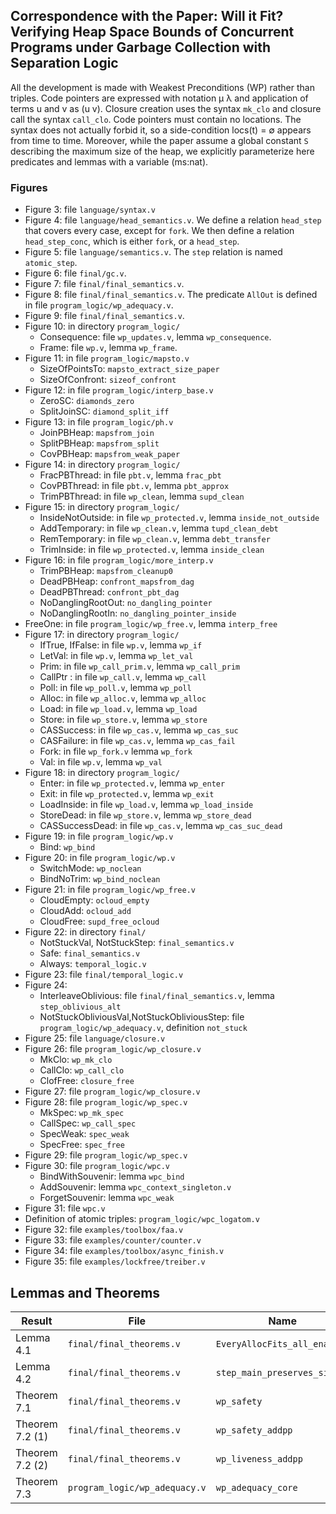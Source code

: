 ## Correspondence with the Paper: Will it Fit? Verifying Heap Space Bounds of Concurrent Programs under Garbage Collection with Separation Logic

All the development is made with Weakest Preconditions (WP) rather
than triples.
Code pointers are expressed with notation µ λ and application of terms
u and v as (u v).
Closure creation uses the syntax `mk_clo` and closure call the syntax
`call_clo`.
Code pointers must contain no locations. The syntax does not actually
forbid it, so a side-condition locs(t) = ∅ appears from time to time.
Moreover, while the paper assume a global constant `S` describing
the maximum size of the heap, we explicitly parameterize here
predicates and lemmas with a variable (ms:nat).

### Figures

* Figure 3: file `language/syntax.v`
* Figure 4: file `language/head_semantics.v`.
We define a relation `head_step` that covers every case, except for
`fork`.
We then define a relation `head_step_conc`, which is either `fork`, or
a `head_step`.
* Figure 5: file `language/semantics.v`.
The `step` relation is named `atomic_step`.
* Figure 6: file `final/gc.v`.
* Figure 7: file `final/final_semantics.v`.
* Figure 8: file `final/final_semantics.v`.
The predicate `AllOut` is defined in file
`program_logic/wp_adequacy.v`.
* Figure 9: file `final/final_semantics.v`.
* Figure 10: in directory `program_logic/`
  + Consequence: file `wp_updates.v`, lemma `wp_consequence`.
  + Frame: file `wp.v`, lemma `wp_frame`.
* Figure 11: in file `program_logic/mapsto.v`
  + SizeOfPointsTo: `mapsto_extract_size_paper`
  + SizeOfConfront: `sizeof_confront`
* Figure 12: in file `program_logic/interp_base.v`
  + ZeroSC: `diamonds_zero`
  + SplitJoinSC: `diamond_split_iff`
* Figure 13: in file `program_logic/ph.v`
  + JoinPBHeap: `mapsfrom_join`
  + SplitPBHeap: `mapsfrom_split`
  + CovPBHeap: `mapsfrom_weak_paper`
* Figure 14: in directory `program_logic/`
  + FracPBThread: in file `pbt.v`, lemma `frac_pbt`
  + CovPBThread: in file `pbt.v`, lemma `pbt_approx`
  + TrimPBThread: in file `wp_clean`, lemma `supd_clean`
* Figure 15: in directory `program_logic/`
  + InsideNotOutside: in file `wp_protected.v`, lemma
    `inside_not_outside`
  + AddTemporary: in file `wp_clean.v`, lemma `tupd_clean_debt`
  + RemTemporary: in file `wp_clean.v`, lemma `debt_transfer`
  + TrimInside: in file `wp_protected.v`, lemma `inside_clean`
* Figure 16: in file `program_logic/more_interp.v`
  + TrimPBHeap: `mapsfrom_cleanup0`
  + DeadPBHeap: `confront_mapsfrom_dag`
  + DeadPBThread: `confront_pbt_dag`
  + NoDanglingRootOut: `no_dangling_pointer`
  + NoDanglingRootIn: `no_dangling_pointer_inside`
* FreeOne: in file `program_logic/wp_free.v`, lemma `interp_free`
* Figure 17: in directory `program_logic/`
  + IfTrue, IfFalse: in file `wp.v`, lemma `wp_if`
  + LetVal: in file `wp.v`, lemma `wp_let_val`
  + Prim: in file `wp_call_prim.v`, lemma `wp_call_prim`
  + CallPtr : in file `wp_call.v`, lemma `wp_call`
  + Poll: in file `wp_poll.v`, lemma `wp_poll`
  + Alloc: in file `wp_alloc.v`, lemma `wp_alloc`
  + Load: in file `wp_load.v`, lemma `wp_load`
  + Store: in file `wp_store.v`, lemma `wp_store`
  + CASSuccess: in file `wp_cas.v`, lemma `wp_cas_suc`
  + CASFailure: in file `wp_cas.v`, lemma `wp_cas_fail`
  + Fork: in file `wp_fork.v` lemma `wp_fork`
  + Val: in file `wp.v`, lemma `wp_val`
* Figure 18: in directory `program_logic/`
  + Enter: in file `wp_protected.v`, lemma `wp_enter`
  + Exit: in file `wp_protected.v`, lemma `wp_exit`
  + LoadInside: in file `wp_load.v`, lemma `wp_load_inside`
  + StoreDead: in file `wp_store.v`, lemma `wp_store_dead`
  + CASSuccessDead: in file `wp_cas.v`, lemma `wp_cas_suc_dead`
* Figure 19: in file `program_logic/wp.v`
  + Bind: `wp_bind`
* Figure 20: in file `program_logic/wp.v`
  + SwitchMode: `wp_noclean`
  + BindNoTrim: `wp_bind_noclean`
* Figure 21: in file `program_logic/wp_free.v`
  + CloudEmpty: `ocloud_empty`
  + CloudAdd: `ocloud_add`
  + CloudFree: `supd_free_ocloud`
* Figure 22: in directory `final/`
  + NotStuckVal, NotStuckStep: `final_semantics.v`
  + Safe: `final_semantics.v`
  + Always: `temporal_logic.v`
* Figure 23: file `final/temporal_logic.v`
* Figure 24:
  + InterleaveOblivious: file `final/final_semantics.v`, lemma `step_oblivious_alt`
  + NotStuckObliviousVal,NotStuckObliviousStep: file `program_logic/wp_adequacy.v`, definition `not_stuck`
* Figure 25: file `language/closure.v`
* Figure 26: file `program_logic/wp_closure.v`
  + MkClo: `wp_mk_clo`
  + CallClo: `wp_call_clo`
  + ClofFree: `closure_free`
* Figure 27: file `program_logic/wp_closure.v`
* Figure 28: file `program_logic/wp_spec.v`
  + MkSpec: `wp_mk_spec`
  + CallSpec: `wp_call_spec`
  + SpecWeak: `spec_weak`
  + SpecFree: `spec_free`
* Figure 29: file `program_logic/wp_spec.v`
* Figure 30: file `program_logic/wpc.v`
  + BindWithSouvenir: lemma `wpc_bind`
  + AddSouvenir: lemma `wpc_context_singleton.v`
  + ForgetSouvenir: lemma `wpc_weak`
* Figure 31: file `wpc.v`
* Definition of atomic triples: `program_logic/wpc_logatom.v`
* Figure 32: file `examples/toolbox/faa.v`
* Figure 33: file `examples/counter/counter.v`
* Figure 34: file `examples/toolbox/async_finish.v`
* Figure 35: file `examples/lockfree/treiber.v`

## Lemmas and Theorems

| Result          | File                          | Name                         |
|-----------------|-------------------------------|------------------------------|
| Lemma 4.1       | `final/final_theorems.v`      | `EveryAllocFits_all_enabled` |
| Lemma 4.2       | `final/final_theorems.v`      | `step_main_preserves_size`   |
| Theorem 7.1     | `final/final_theorems.v`      | `wp_safety`                  |
| Theorem 7.2 (1) | `final/final_theorems.v`      | `wp_safety_addpp`            |
| Theorem 7.2 (2) | `final/final_theorems.v`      | `wp_liveness_addpp`          |
| Theorem 7.3     | `program_logic/wp_adequacy.v` | `wp_adequacy_core`           |
